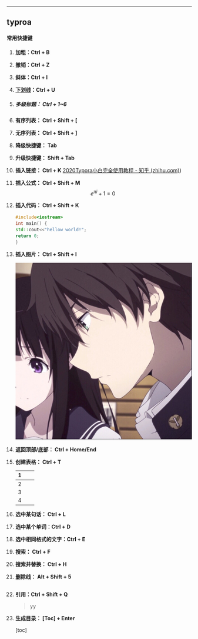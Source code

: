 ****

## typroa



#### 常用快捷键

1. **加粗：Ctrl + B**		

2. **撤销：Ctrl + Z**

3. **斜体：Ctrl + I**

4. **<u>下划线</u>：Ctrl + U**

5. ##### **多级标题： Ctrl + 1~6**

6. **有序列表： Ctrl + Shift + [**

7. **无序列表： Ctrl + Shift + ]**

8. **降级快捷键： Tab**

9. **升级快捷键： Shift + Tab**

10. **插入链接： Ctrl + K**  [2020Typora小白完全使用教程 - 知乎 (zhihu.com)](https://zhuanlan.zhihu.com/p/293557841))

11. **插入公式： Ctrl + Shift + M**
    $$
    e^{\pi i} + 1 = 0\
    $$
    
12. **插入代码： Ctrl + Shift + K**

    ```c++
    #include<iostream>  
    int main() {
    std::cout<<"hellow world!";
    return 0;
    }
    ```

    

13. **插入图片： Ctrl + Shift + I**

    ![](p0.jpg)

14. **返回顶部/底部： Ctrl + Home/End**

15. **创建表格： Ctrl + T**

    | 1    |      |      |
    | ---- | ---- | ---- |
    | 2    |      |      |
    | 3    |      |      |
    | 4    |      |      |

16. **选中某句话： Ctrl + L**

17. **选中某个单词：Ctrl + D**

18. **选中相同格式的文字：Ctrl + E**

19. **搜索： Ctrl + F**

20. **搜索并替换： Ctrl + H**

21. **删除线： Alt + Shift + 5**

    ~~~~

22. **引用：Ctrl + Shift + Q**

    > yy

23. **生成目录： [Toc] + Enter**

    [toc]

    














